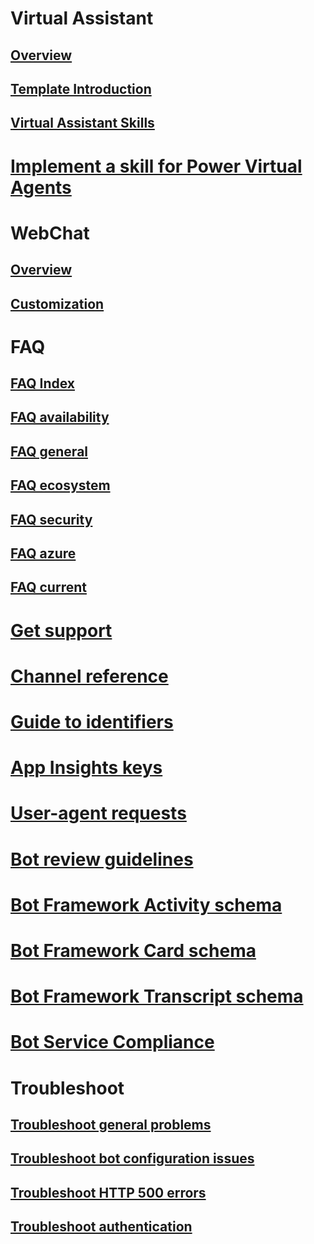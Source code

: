 # Virtual Assistant
## [Overview](../v4sdk/bot-builder-virtual-assistant-introduction.md)
## [Template Introduction](../v4sdk/bot-builder-virtual-assistant-template.md)
## [Virtual Assistant Skills](../v4sdk/bot-builder-skills-overview.md)
# [Implement a skill for Power Virtual Agents](../v4sdk/skill-pva.md)
# WebChat
## [Overview](../v4sdk/bot-builder-webchat-overview.md)
## [Customization](../v4sdk/bot-builder-webchat-customization.md)
# FAQ
## [FAQ Index](../bot-service-resources-faq-index.md)
## [FAQ availability](../bot-service-resources-faq-availability.md)
## [FAQ general](../bot-service-resources-faq-general.md)
## [FAQ ecosystem](../bot-service-resources-faq-ecosystem.md)
## [FAQ security](../bot-service-resources-faq-security.md)
## [FAQ azure](../bot-service-resources-faq-azure.md)
## [FAQ current](../bot-service-resources-bot-framework-faq.md)
# [Get support](../bot-service-resources-links-help.md)
# [Channel reference](../bot-service-channels-reference.md)
# [Guide to identifiers](../bot-service-resources-identifiers-guide.md)
# [App Insights keys](../bot-service-resources-app-insights-keys.md)
# [User-agent requests](../bot-service-resources-user-agent.md)
# [Bot review guidelines](../bot-service-review-guidelines.md)
# [Bot Framework Activity schema](https://aka.ms/botSpecs-activitySchema)
# [Bot Framework Card schema](https://aka.ms/botSpecs-cardSchema)
# [Bot Framework Transcript schema](https://aka.ms/botSpecs-transcripts)
# [Bot Service Compliance](../v4sdk/bot-service-compliance.md)
# Troubleshoot
## [Troubleshoot general problems](../bot-service-troubleshoot-general-problems.md)
## [Troubleshoot bot configuration issues](../bot-service-troubleshoot-bot-configuration.md)
## [Troubleshoot HTTP 500 errors](../bot-service-troubleshoot-500-errors.md)
## [Troubleshoot authentication](../bot-service-troubleshoot-authentication-problems.md)
